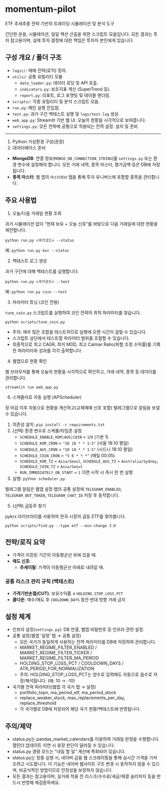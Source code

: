 # momentum-pilot
ETF 추세추종 전략 기반의 트레이딩 시뮬레이션 및 분석 도구

간단한 운용, 시뮬레이션, 일일 액션 산출을 위한 스크립트 모음입니다. 모든 결과는 투자 참고용이며, 실제 투자 결정에 대한 책임은 투자자 본인에게 있습니다.

구성 개요 / 폴더 구조
---------------------

- `logic/`: 매매 전략(로직) 정의.
- `utils/`: 공통 유틸리티 모듈
  - `data_loader.py`: 데이터 로딩 및 API 호출.
  - `indicators.py`: 보조지표 계산 (SuperTrend 등).
  - `report.py`: 리포트, 로그 포맷팅 및 테이블 렌더링.
- `scripts/`: 각종 유틸리티 및 분석 스크립트 모음.
- `run.py`: 메인 실행 진입점.
- `test.py`: 과거 구간 백테스트 실행 및 `logs/test.log` 생성.
- `web_app.py`: Streamlit 기반 웹 UI. 오늘의 현황을 시각적으로 보여줍니다.
- `settings.py`: 모든 전략에 공통으로 적용되는 전역 설정.
설치 및 준비
------------

1) Python 가상환경 구성(권장)
2) 데이터베이스 준비
- **MongoDB**: 연결 정보(`MONGO_DB_CONNECTION_STRING`)를 `settings.py` 또는 환경 변수에 설정해야 합니다. 모든 거래 내역, 종목 마스터, 평가금액 등은 DB에 저장됩니다.
- **종목 마스터**: 웹 앱의 `마스터정보` 탭을 통해 투자 유니버스에 포함할 종목을 관리합니다.

주요 사용법
-----------

1) 오늘/다음 거래일 현황 조회

과거 시뮬레이션 없이 “현재 보유 + 오늘 신호”를 바탕으로 다음 거래일에 대한 현황을 제안합니다.

    python run.py <국가코드> --status

예: `python run.py kor --status`

2) 백테스트 로그 생성

과거 구간에 대해 백테스트를 실행합니다.

    python run.py <국가코드> --test

예: `python run.py coin --test`

3) 파라미터 튜닝 (코인 전용)

`tune_coin.py` 스크립트를 실행하여 코인 전략의 최적 파라미터를 찾습니다.

    python scripts/tune_coin.py

- 주의: 매우 많은 조합을 테스트하므로 실행에 오랜 시간이 걸릴 수 있습니다.
- 스크립트 상단에서 테스트할 파라미터 범위를 조절할 수 있습니다.
- 최종적으로 최고 CAGR, 최저 MDD, 최고 Calmar Ratio(위험 조정 수익률)를 기록한 파라미터와 성과를 각각 출력합니다.

4) 웹앱으로 현황 확인

웹 브라우저를 통해 오늘의 현황을 시각적으로 확인하고, 거래 내역, 종목 등 데이터를 관리합니다.

    streamlit run web_app.py

6) 스케줄러로 자동 실행 (APScheduler)

장 마감 이후 자동으로 현황을 계산하고(교체매매 신호 포함) 텔레그램으로 알림을 보낼 수 있습니다.

1. 의존성 설치: `pip install -r requirements.txt`
2. (선택) 환경 변수로 스케줄/타임존 설정
   - `SCHEDULE_ENABLE_KOR|AUS|COIN` = `1`/`0` (기본 1)
   - `SCHEDULE_KOR_CRON` = `"10 18 * * 1-5"` (서울 18:10 평일)
   - `SCHEDULE_AUS_CRON` = `"10 18 * * 1-5"` (시드니 18:10 평일)
   - `SCHEDULE_COIN_CRON` = `"5 0 * * *"` (매일 00:05)
   - `SCHEDULE_KOR_TZ` = `Asia/Seoul`, `SCHEDULE_AUS_TZ` = `Australia/Sydney`, `SCHEDULE_COIN_TZ` = `Asia/Seoul`
   - `RUN_IMMEDIATELY_ON_START` = `1` 이면 시작 시 즉시 한 번 실행
3. 실행: `python scheduler.py`

텔레그램 알림은 웹앱 설정 탭의 공통 설정에 `TELEGRAM_ENABLED`, `TELEGRAM_BOT_TOKEN`, `TELEGRAM_CHAT_ID` 저장 후 동작합니다.

5) (선택) 급등주 찾기

pykrx 라이브러리를 사용하여 한국 시장의 급등 ETF를 찾아봅니다.

    python scripts/find.py --type etf --min-change 3.0


전략/로직 요약
-------------


  - 가격이 지정된 기간의 이동평균선 위에 있을 때.
- **매도 신호**:
  - **추세이탈**: 가격이 이동평균선 아래로 내려갈 때.

### 공통 리스크 관리 규칙 (백테스트)
  - **가격기반손절(CUT)**: 보유수익률 ≤ `HOLDING_STOP_LOSS_PCT`
  - **쿨다운**: 매수/매도 후 `COOLDOWN_DAYS` 동안 반대 방향 거래 금지

설정 체계
-------------------

- 인프라 설정(`settings.py`): DB 연결, 웹앱 비밀번호 등 인프라 관련 설정.
- 공통 설정(웹앱 ‘설정’ 탭 → 공통 설정)
  - 모든 국가가 동일하게 사용하는 전역 파라미터를 DB에 저장하여 관리합니다.
  - MARKET_REGIME_FILTER_ENABLED / MARKET_REGIME_FILTER_TICKER / MARKET_REGIME_FILTER_MA_PERIOD
  - HOLDING_STOP_LOSS_PCT / COOLDOWN_DAYS / ATR_PERIOD_FOR_NORMALIZATION
  - 주의: HOLDING_STOP_LOSS_PCT는 양수로 입력해도 자동으로 음수로 저장/해석됩니다. (예: 10 → -10)
- 국가별 전략 파라미터(웹앱 각 국가 탭 → 설정)
  - portfolio_topn, ma_period_etf, ma_period_stock
  - replace_weaker_stock, max_replacements_per_day, replace_threshold
  - 각 국가별로 DB에 저장되어 해당 국가 현황/백테스트에 반영됩니다.

주의/제약
--------

- status.py는 pandas_market_calendars를 이용하여 거래일 판정을 수행합니다. 캘린더 업데이트 지연 시 휴장 판단이 달라질 수 있습니다.
- status.py 경량 모드는 “내일 할 일” 계산에 특화되어 있습니다.
- status.py는 장중 실행 시, 네이버 금융 웹 스크레이핑을 통해 실시간 가격을 가져오려고 시도합니다. 이 기능은 네이버 웹사이트 구조 변경 시 동작하지 않을 수 있으며, 비공식적인 방법이므로 안정성을 보장하지 않습니다.
- 모든 결과는 참고용이며, 실거래 적용 전 리스크/수수료/세금/체결 슬리피지 등을 반드시 반영해 재검증하세요.
